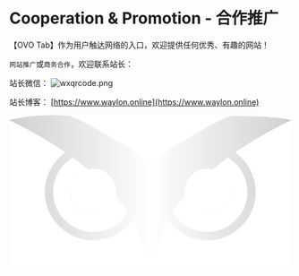 # Cooperation & Promotion - 合作推广

【OVO Tab】作为用户触达网络的入口，欢迎提供任何优秀、有趣的网站！

`网站推广`或`商务合作`，欢迎联系站长：

站长微信：
![wxqrcode.png](/wxqrcode.png)

站长博客： [https://www.waylon.online](https://www.waylon.online)

![logo](/logo.svg)